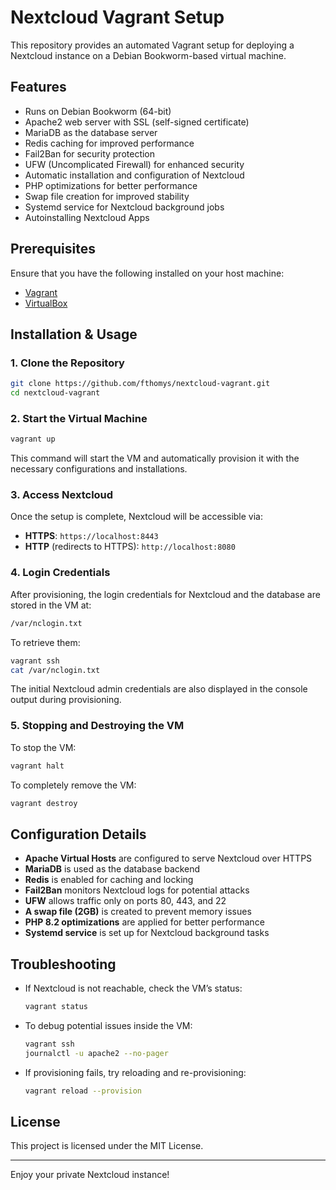 # Nextcloud Vagrant Setup

This repository provides an automated Vagrant setup for deploying a Nextcloud instance on a Debian Bookworm-based virtual machine.

## Features
- Runs on Debian Bookworm (64-bit)
- Apache2 web server with SSL (self-signed certificate)
- MariaDB as the database server
- Redis caching for improved performance
- Fail2Ban for security protection
- UFW (Uncomplicated Firewall) for enhanced security
- Automatic installation and configuration of Nextcloud
- PHP optimizations for better performance
- Swap file creation for improved stability
- Systemd service for Nextcloud background jobs
- Autoinstalling Nextcloud Apps

## Prerequisites
Ensure that you have the following installed on your host machine:
- [Vagrant](https://www.vagrantup.com/)
- [VirtualBox](https://www.virtualbox.org/)

## Installation & Usage

### 1. Clone the Repository
```sh
git clone https://github.com/fthomys/nextcloud-vagrant.git
cd nextcloud-vagrant
```

### 2. Start the Virtual Machine
```sh
vagrant up
```
This command will start the VM and automatically provision it with the necessary configurations and installations.

### 3. Access Nextcloud
Once the setup is complete, Nextcloud will be accessible via:
- **HTTPS**: `https://localhost:8443`
- **HTTP** (redirects to HTTPS): `http://localhost:8080`

### 4. Login Credentials
After provisioning, the login credentials for Nextcloud and the database are stored in the VM at:
```sh
/var/nclogin.txt
```
To retrieve them:
```sh
vagrant ssh
cat /var/nclogin.txt
```
The initial Nextcloud admin credentials are also displayed in the console output during provisioning.

### 5. Stopping and Destroying the VM
To stop the VM:
```sh
vagrant halt
```
To completely remove the VM:
```sh
vagrant destroy
```

## Configuration Details
- **Apache Virtual Hosts** are configured to serve Nextcloud over HTTPS
- **MariaDB** is used as the database backend
- **Redis** is enabled for caching and locking
- **Fail2Ban** monitors Nextcloud logs for potential attacks
- **UFW** allows traffic only on ports 80, 443, and 22
- **A swap file (2GB)** is created to prevent memory issues
- **PHP 8.2 optimizations** are applied for better performance
- **Systemd service** is set up for Nextcloud background tasks

## Troubleshooting
- If Nextcloud is not reachable, check the VM’s status:
  ```sh
  vagrant status
  ```
- To debug potential issues inside the VM:
  ```sh
  vagrant ssh
  journalctl -u apache2 --no-pager
  ```
- If provisioning fails, try reloading and re-provisioning:
  ```sh
  vagrant reload --provision
  ```

## License
This project is licensed under the MIT License.

---
Enjoy your private Nextcloud instance!